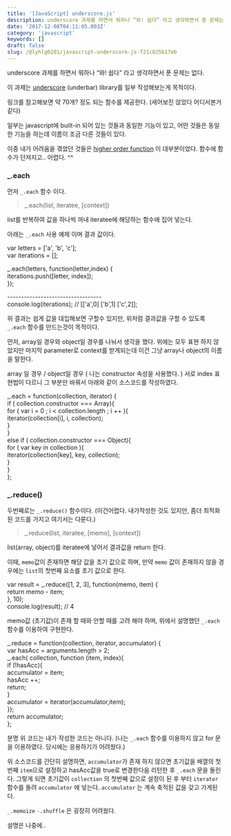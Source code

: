 ```yaml
---
title: '[JavaScript] underscore.js'
description: underscore 과제를 하면서 뭐하나 “와! 쉽다” 라고 생각하면서 푼 문제는 없다.
date: '2017-12-08T04:11:05.003Z'
category: 'javascript'
keywords: []
draft: false
slug: /@lyhlg0201/javascript-underscore-js-f21c025b17eb
---
```


underscore 과제를 하면서 뭐하나 “와! 쉽다” 라고 생각하면서 푼 문제는 없다.

이 과제는 [underscore](http://underscorejs.org) (underbar) library를 일부 작성해보는게 목적이다.

링크를 참고해보면 약 70개? 정도 되는 함수를 제공한다. (세어보진 않았다 어디서본거같다)

일부는 javascript에 built-in 되어 있는 것들과 동일한 기능이 있고, 어떤 것들은 동일한 기능을 하는데 이름이 조금 다른 것들이 있다.

이중 내가 어려움을 겪었던 것들은 [higher order function](https://medium.com/@lyhlg0201/high-order-function-고차함수-a94ee6674c8c) 이 대부분이었다. 함수에 함수가 던져지고.. 어렵다. ^^

### \_.each

먼저 `_.each` 함수 이다.

> \_.each(list, iteratee, \[context\])

list를 반복하여 값을 하나씩 꺼내 iteratee에 해당하는 함수에 집어 넣는다.

아래는 `_.each` 사용 예제 이며 결과 값이다.

var letters = \['a', 'b', 'c'\];  
var iterations = \[\];

\_.each(letters, function(letter,index) {  
 iterations.push(\[letter, index\]);  
});

\----------------------------------  
console.log(iterations); // \[\['a',0\] \['b',1\] \['c',2\]\];

위 결과는 쉽게 값을 대입해보면 구할수 있지만, 위처럼 결과값을 구할 수 있도록 `_.each` 함수를 만드는것이 목적이다.

먼저, array일 경우와 object일 경우를 나눠서 생각을 했다. 위에는 모두 표현 하지 않았지만 마지막 parameter로 context를 받게되는데 이건 그냥 array나 object의 이름을 말한다.

array 일 경우 / object일 경우 ( 나는 constructor 속성을 사용했다. ) 서로 index 표현법이 다르니 그 부분만 바꿔서 아래와 같이 소스코드를 작성하였다.

\_.each = function(collection, iterator) {  
 if ( collection.constructor === Array){  
 for ( var i = 0 ; i < collection.length ; i ++ ){  
 iterator(collection\[i\], i, collection);  
 }  
 }  
 else if ( collection.constructor === Object){  
 for ( var key in collection ){  
 iterator(collection\[key\], key, collection);  
 }  
 }  
};

### \_.reduce()

두번째로는 `_.reduce()` 함수이다. (이건어렵다. 내가작성한 것도 있지만, 좀더 최적화된 코드를 가지고 여기서는 다룬다.)

> \_.reduce(list, iteratee, \[memo\], \[context\])

list(array, object)를 iteratee에 넣어서 결과값을 return 한다.

이때, `memo`값이 존재하면 해당 값을 초기 값으로 하며, 만약 `memo` 값이 존재하지 않을 경우에는 `list`의 첫번째 요소를 초기 값으로 한다.

var result = \_.reduce(\[1, 2, 3\], function(memo, item) {  
 return memo - item;  
}, 10);  
console.log(result); // 4

memo값 (초기값)이 존재 할 때와 안할 때를 고려 해야 하며, 위에서 설명했던 `_.each` 함수를 이용하여 구현한다.

\_.reduce = function(collection, iterator, accumulator) {  
 var hasAcc = arguments.length > 2;  
 \_.each( collection, function (item, index){  
 if (!hasAcc){  
 accumulator = item;  
 hasAcc ++;  
 return;  
 }  
 accumulator = iterator(accumulator,item);  
 });  
 return accumulator;  
};

분명 위 코드는 내가 작성한 코드는 아니다. (나는 `_.each` 함수를 이용하지 않고 for 문을 이용하였다. 당시에는 응용하기가 어려웠다.)

위 소스코드를 간단히 설명하면, `accumulator`가 존재 하지 않으면 초기값을 배열의 첫번째 `item`으로 설정하고 hasAcc값을 true로 변경한다음 리턴한 후 `_.each` 문을 돌린다. 그렇게 되면 초기값이 `collection` 의 첫번째 값으로 설정이 된 후 부터 `iterator` 함수를 돌려 `accumulator` 에 넣는다. `accumulator` 는 계속 축적된 값을 갖고 가게된다.

`_.memoize` `-.shuffle` 은 굉장히 어려웠다.

설명은 나중에..
